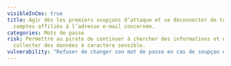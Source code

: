 ```yaml
---
visibleInCms: true
title: Agir dès les premiers soupçons d’attaque et se déconnecter de tous les
  comptes affiliés à l’adresse e-mail concernée.
categories: Mots de passe
risk: Permettre au pirate de continuer à chercher des informations et de
  collecter des données à caractère sensible.
vulnerability: "Refuser de changer son mot de passe en cas de soupçon de piratage. "
---
```

